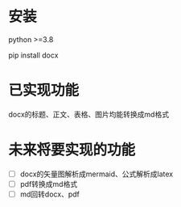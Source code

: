 # 安装
python >=3.8

pip install docx
# 已实现功能
docx的标题、正文、表格、图片均能转换成md格式
# 未来将要实现的功能
- [ ] docx的矢量图解析成mermaid、公式解析成latex
- [ ] pdf转换成md格式
- [ ] md回转docx、pdf
